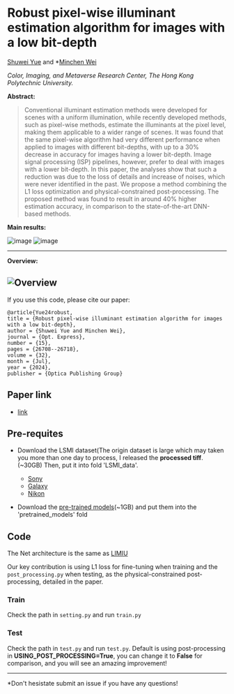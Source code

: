 # Robust pixel-wise illuminant estimation algorithm for images with a low bit-depth
[Shuwei Yue](shuweiyue.com) and *[Minchen Wei](https://www.polyucolorlab.com/)

*Color, Imaging, and Metaverse Research Center, The Hong Kong Polytechnic University.*

**Abstract:**
> Conventional illuminant estimation methods were developed for scenes with a uniform illumination, while recently developed methods, such as pixel-wise methods, estimate the illuminants at the pixel level, making them applicable to a wider range of scenes. It was found that the same pixel-wise algorithm had very different performance when applied to images with different bit-depths, with up to a 30% decrease in accuracy for images having a lower bit-depth. Image signal processing (ISP) pipelines, however, prefer to deal with images with a lower bit-depth. In this paper, the analyses show that such a reduction was due to the loss of details and increase of noises, which were never identified in the past. We propose a method combining the L1 loss optimization and physical-constrained post-processing. The proposed method was found to result in around 40% higher estimation accuracy, in comparison to the state-of-the-art DNN-based methods.

**Main results:**

![image](https://github.com/shuwei666/Robust-pixel-wise-illuminant-estimation/assets/106613332/fba4582a-e87d-4a53-929a-b782aeb0cf6c)
![image](https://github.com/shuwei666/Robust-pixel-wise-illuminant-estimation/assets/106613332/38daf8d8-8a44-48cc-b7f0-0cf740487314)


----
**Overview:**

![Overview](https://github.com/shuwei666/Robust-pixel-wise-illuminant-estimation/assets/106613332/c70dbadf-777e-4796-9aa9-c2187b57e382)
---

If you use this code, please cite our paper:

```
@article{Yue24robust,
title = {Robust pixel-wise illuminant estimation algorithm for images with a low bit-depth},
author = {Shuwei Yue and Minchen Wei},
journal = {Opt. Express},
number = {15},
pages = {26708--26718},
volume = {32},
month = {Jul},
year = {2024},
publisher = {Optica Publishing Group}

```

## Paper link

- [link](https://opg.optica.org/oe/fulltext.cfm?uri=oe-32-15-26708&id=553174)

## Pre-requites

- Download the LSMI dataset(The origin dataset is large which may taken you more than one day to process, I released the **processed tiff**.(~30GB) Then, put it into fold 'LSMI_data'.
  - [Sony](https://connectpolyu-my.sharepoint.com/:f:/g/personal/21064184r_connect_polyu_hk/EuX8LjutGdJJlimKlIKXNsEBXbEx2SfNNCe5kRB6eaaANA?e=DOTrLq)
  - [Galaxy](https://connectpolyu-my.sharepoint.com/:f:/g/personal/21064184r_connect_polyu_hk/EgoEPvV5vE9MqXMZWFnMhn8Bh5nuNg7huMaBVXPN04OPug?e=KiwQfX)
  - [Nikon](https://connectpolyu-my.sharepoint.com/:f:/g/personal/21064184r_connect_polyu_hk/EgENkJn5-elCpFM4UuKiVTQBJsLXIUSqdIgQ4L9Kx5p1jA?e=zmrqZX) 

- Download the [pre-trained models](https://connectpolyu-my.sharepoint.com/:f:/g/personal/21064184r_connect_polyu_hk/EsxLu3DqGsFFjrs7zF-BDzABYtUQV_ajENej8hFuf_zIpg?e=Qzi2sx)(~1GB) and put them into the 'pretrained_models' fold



## Code
The Net architecture is the same as [LIMIU](https://github.com/DY112/LSMI-dataset) 

Our key contribution is using L1 loss for fine-tuning when training and the `post_processing.py` when testing, as the physical-constrained post-processing, detailed in the paper.

### Train
Check the path in `setting.py` and run `train.py`

### Test
Check the path in `test.py` and run `test.py`. Default is using post-processing in **USING_POST_PROCESSING=True**, you can change it to **False** for comparison, and you will see an amazing improvement!

---

*Don't hesistate submit an issue if you have any questions!

